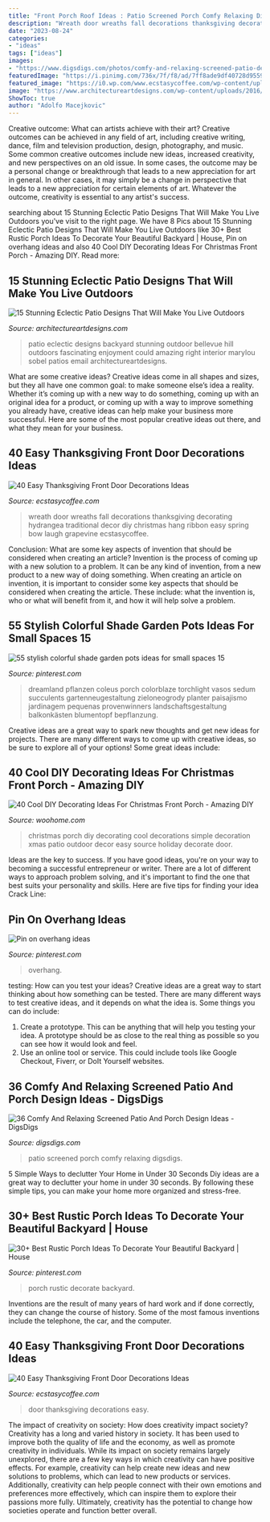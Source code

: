 ```yaml
---
title: "Front Porch Roof Ideas : Patio Screened Porch Comfy Relaxing Digsdigs"
description: "Wreath door wreaths fall decorations thanksgiving decorating hydrangea traditional decor diy christmas hang ribbon easy spring bow laugh grapevine ecstasycoffee"
date: "2023-08-24"
categories:
- "ideas"
tags: ["ideas"]
images:
- "https://www.digsdigs.com/photos/comfy-and-relaxing-screened-patio-design-ideas-13.jpg"
featuredImage: "https://i.pinimg.com/736x/7f/f8/ad/7ff8ade9df40728d95590e94a836e595.jpg"
featured_image: "https://i0.wp.com/www.ecstasycoffee.com/wp-content/uploads/2016/10/Thanksgiving-Front-Door-Decorations-Ideas-2.jpg"
image: "https://www.architectureartdesigns.com/wp-content/uploads/2016/12/15-Stunning-Eclectic-Patio-Designs-That-Will-Make-You-Live-Outdoors-9-630x945.jpg"
ShowToc: true
author: "Adolfo Macejkovic"
---
```



Creative outcome: What can artists achieve with their art?
Creative outcomes can be achieved in any field of art, including creative writing, dance, film and television production, design, photography, and music. Some common creative outcomes include new ideas, increased creativity, and new perspectives on an old issue. In some cases, the outcome may be a personal change or breakthrough that leads to a new appreciation for art in general. In other cases, it may simply be a change in perspective that leads to a new appreciation for certain elements of art. Whatever the outcome, creativity is essential to any artist's success.

	

		
searching about 15 Stunning Eclectic Patio Designs That Will Make You Live Outdoors you've visit to the right page. We have 8 Pics about 15 Stunning Eclectic Patio Designs That Will Make You Live Outdoors like 30+ Best Rustic Porch Ideas To Decorate Your Beautiful Backyard | House, Pin on overhang ideas and also 40 Cool DIY Decorating Ideas For Christmas Front Porch - Amazing DIY. Read more:
		
    
## 15 Stunning Eclectic Patio Designs That Will Make You Live Outdoors

<img loading=lazy src="https://www.architectureartdesigns.com/wp-content/uploads/2016/12/15-Stunning-Eclectic-Patio-Designs-That-Will-Make-You-Live-Outdoors-9-630x945.jpg" onerror="this.onerror=null;this.src='https://tse1.mm.bing.net/th?id=OIP.mmSCxWU-YDS8bUdJrhu4ywHaLH&amp;pid=15.1';" alt="15 Stunning Eclectic Patio Designs That Will Make You Live Outdoors">

_Source: architectureartdesigns.com_

>patio eclectic designs backyard stunning outdoor bellevue hill outdoors fascinating enjoyment could amazing right interior marylou sobel patios email architectureartdesigns. 

	

What are some creative ideas?
Creative ideas come in all shapes and sizes, but they all have one common goal: to make someone else’s idea a reality. Whether it’s coming up with a new way to do something, coming up with an original idea for a product, or coming up with a way to improve something you already have, creative ideas can help make your business more successful. Here are some of the most popular creative ideas out there, and what they mean for your business.

    
## 40 Easy Thanksgiving Front Door Decorations Ideas

<img loading=lazy src="https://i0.wp.com/www.ecstasycoffee.com/wp-content/uploads/2016/10/Thanksgiving-Front-Door-Decorations-Ideas-2.jpg" onerror="this.onerror=null;this.src='https://tse4.mm.bing.net/th?id=OIP.wa-WtxB8-l-UOBNaCaw5AwHaJ4&amp;pid=15.1';" alt="40 Easy Thanksgiving Front Door Decorations Ideas">

_Source: ecstasycoffee.com_

>wreath door wreaths fall decorations thanksgiving decorating hydrangea traditional decor diy christmas hang ribbon easy spring bow laugh grapevine ecstasycoffee. 

	

Conclusion: What are some key aspects of invention that should be considered when creating an article?
Invention is the process of coming up with a new solution to a problem. It can be any kind of invention, from a new product to a new way of doing something. When creating an article on invention, it is important to consider some key aspects that should be considered when creating the article. These include: what the invention is, who or what will benefit from it, and how it will help solve a problem.

    
## 55 Stylish Colorful Shade Garden Pots Ideas For Small Spaces 15

<img loading=lazy src="https://i.pinimg.com/736x/03/a4/b0/03a4b0e071ed10b3fcb804eb56d92d5f.jpg" onerror="this.onerror=null;this.src='https://tse1.mm.bing.net/th?id=OIP.tV-2C5dafvIPqudn6yg9HgHaLB&amp;pid=15.1';" alt="55 stylish colorful shade garden pots ideas for small spaces 15">

_Source: pinterest.com_

>dreamland pflanzen coleus porch colorblaze torchlight vasos sedum succulents gartenneugestaltung zieloneogrody planter paisajismo jardinagem pequenas provenwinners landschaftsgestaltung balkonkästen blumentopf bepflanzung. 

	

Creative ideas are a great way to spark new thoughts and get new ideas for projects. There are many different ways to come up with creative ideas, so be sure to explore all of your options! Some great ideas include:

    
## 40 Cool DIY Decorating Ideas For Christmas Front Porch - Amazing DIY

<img loading=lazy src="http://www.woohome.com/wp-content/uploads/2013/12/DIY-Christmas-Porch-Ideas-20.jpg" onerror="this.onerror=null;this.src='https://tse2.mm.bing.net/th?id=OIP.4qbaGGDFSv2v45txBQe9KwHaLq&amp;pid=15.1';" alt="40 Cool DIY Decorating Ideas For Christmas Front Porch - Amazing DIY">

_Source: woohome.com_

>christmas porch diy decorating cool decorations simple decoration xmas patio outdoor decor easy source holiday decorate door. 

	

Ideas are the key to success. If you have good ideas, you're on your way to becoming a successful entrepreneur or writer. There are a lot of different ways to approach problem solving, and it's important to find the one that best suits your personality and skills. Here are five tips for finding your idea Crack Line:

    
## Pin On Overhang Ideas

<img loading=lazy src="https://i.pinimg.com/736x/21/7e/85/217e858cf8ef44a90846e07eaef46d99.jpg" onerror="this.onerror=null;this.src='https://tse4.mm.bing.net/th?id=OIP.qc9lGfVEsmUDQ81sj8Fj_AHaJ3&amp;pid=15.1';" alt="Pin on overhang ideas">

_Source: pinterest.com_

>overhang. 

	

testing: How can you test your ideas?
Creative ideas are a great way to start thinking about how something can be tested. There are many different ways to test creative ideas, and it depends on what the idea is. Some things you can do include:
1. Create a prototype. This can be anything that will help you testing your idea. A prototype should be as close to the real thing as possible so you can see how it would look and feel.
2. Use an online tool or service. This could include tools like Google Checkout, Fiverr, or DoIt Yourself websites.

    
## 36 Comfy And Relaxing Screened Patio And Porch Design Ideas - DigsDigs

<img loading=lazy src="https://www.digsdigs.com/photos/comfy-and-relaxing-screened-patio-design-ideas-13.jpg" onerror="this.onerror=null;this.src='https://tse3.mm.bing.net/th?id=OIP.Td3II65TSCj_IlScb6AjQwHaLQ&amp;pid=15.1';" alt="36 Comfy And Relaxing Screened Patio And Porch Design Ideas - DigsDigs">

_Source: digsdigs.com_

>patio screened porch comfy relaxing digsdigs. 

	

5 Simple Ways to declutter Your Home in Under 30 Seconds
Diy ideas are a great way to declutter your home in under 30 seconds. By following these simple tips, you can make your home more organized and stress-free.

    
## 30+ Best Rustic Porch Ideas To Decorate Your Beautiful Backyard | House

<img loading=lazy src="https://i.pinimg.com/736x/7f/f8/ad/7ff8ade9df40728d95590e94a836e595.jpg" onerror="this.onerror=null;this.src='https://tse2.mm.bing.net/th?id=OIP.Vjh7jBt3OC1nfPfLApoIVgHaLH&amp;pid=15.1';" alt="30+ Best Rustic Porch Ideas To Decorate Your Beautiful Backyard | House">

_Source: pinterest.com_

>porch rustic decorate backyard. 

	

Inventions are the result of many years of hard work and if done correctly, they can change the course of history. Some of the most famous inventions include the telephone, the car, and the computer.

    
## 40 Easy Thanksgiving Front Door Decorations Ideas

<img loading=lazy src="https://i1.wp.com/www.ecstasycoffee.com/wp-content/uploads/2016/10/Thanksgiving-Front-Door-Decorations-13.jpg" onerror="this.onerror=null;this.src='https://tse3.mm.bing.net/th?id=OIP.ftgLEwJowab5hv_kvsBSpwHaJ4&amp;pid=15.1';" alt="40 Easy Thanksgiving Front Door Decorations Ideas">

_Source: ecstasycoffee.com_

>door thanksgiving decorations easy. 

	

The impact of creativity on society: How does creativity impact society?
Creativity has a long and varied history in society. It has been used to improve both the quality of life and the economy, as well as promote creativity in individuals. While its impact on society remains largely unexplored, there are a few key ways in which creativity can have positive effects. For example, creativity can help create new ideas and new solutions to problems, which can lead to new products or services. Additionally, creativity can help people connect with their own emotions and preferences more effectively, which can inspire them to explore their passions more fully. Ultimately, creativity has the potential to change how societies operate and function better overall.

